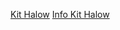 [Kit Halow](https://www.mouser.fr/ProductDetail/Morse-Micro/MM6108-EKH05-05US?qs=%252BXxaIXUDbq0w%252BV3gu3rgyA%3D%3D)
[Info Kit Halow](https://www.raspberryme.com/le-kit-devaluation-wi-fi-halow-mm6108-ekh05-alimente-par-stm32-prend-en-charge-les-modules-bluetooth-camera-et-qwicc-mikrobus/)
